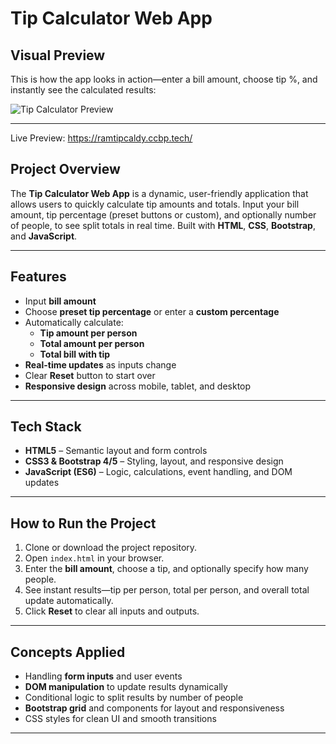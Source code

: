 #  Tip Calculator Web App

##  Visual Preview
This is how the app looks in action—enter a bill amount, choose tip %, and instantly see the calculated results:

![Tip Calculator Preview](https://nkb-backend-media-static-tenxiitian.s3.ap-south-1.amazonaws.com/tenxiitian_prod/programs/Tech+Programs/frontend-content/ccbp/coding-practice-questions/dynamic-webapps/tip-calculator-v1.gif)

---

Live Preview: https://ramtipcaldy.ccbp.tech/

##  Project Overview
The **Tip Calculator Web App** is a dynamic, user-friendly application that allows users to quickly calculate tip amounts and totals. Input your bill amount, tip percentage (preset buttons or custom), and optionally number of people, to see split totals in real time. Built with **HTML**, **CSS**, **Bootstrap**, and **JavaScript**.

---

##  Features
- Input **bill amount**
- Choose **preset tip percentage** or enter a **custom percentage**
- Automatically calculate:
  - **Tip amount per person**
  - **Total amount per person**
  - **Total bill with tip**
- **Real-time updates** as inputs change
- Clear **Reset** button to start over
- **Responsive design** across mobile, tablet, and desktop

---

##  Tech Stack
- **HTML5** – Semantic layout and form controls
- **CSS3 & Bootstrap 4/5** – Styling, layout, and responsive design
- **JavaScript (ES6)** – Logic, calculations, event handling, and DOM updates

---

##  How to Run the Project
1. Clone or download the project repository.
2. Open `index.html` in your browser.
3. Enter the **bill amount**, choose a tip, and optionally specify how many people.
4. See instant results—tip per person, total per person, and overall total update automatically.
5. Click **Reset** to clear all inputs and outputs.

---

##  Concepts Applied
- Handling **form inputs** and user events
- **DOM manipulation** to update results dynamically
- Conditional logic to split results by number of people
- **Bootstrap grid** and components for layout and responsiveness
- CSS styles for clean UI and smooth transitions

---

